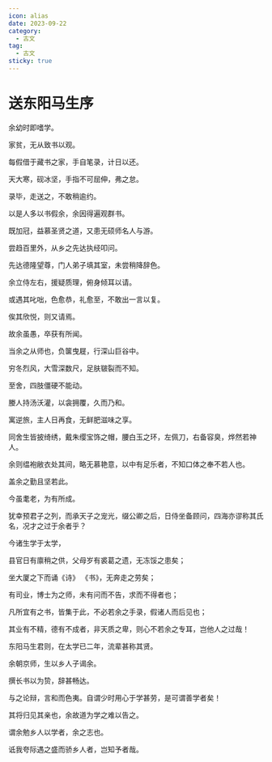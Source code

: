 ```yaml
---
icon: alias
date: 2023-09-22
category:
  - 古文
tag:
  - 古文
sticky: true
---
```



# 送东阳马生序

<!-- more -->

余幼时即嗜学。

家贫，无从致书以观。

每假借于藏书之家，手自笔录，计日以还。

天大寒，砚冰坚，手指不可屈伸，弗之怠。

录毕，走送之，不敢稍逾约。

以是人多以书假余，余因得遍观群书。

既加冠，益慕圣贤之道，又患无硕师名人与游。

尝趋百里外，从乡之先达执经叩问。

先达德隆望尊，门人弟子填其室，未尝稍降辞色。

余立侍左右，援疑质理，俯身倾耳以请。

或遇其叱咄，色愈恭，礼愈至，不敢出一言以复。

俟其欣悦，则又请焉。

故余虽愚，卒获有所闻。


当余之从师也，负箧曳屣，行深山巨谷中。

穷冬烈风，大雪深数尺，足肤皲裂而不知。

至舍，四肢僵硬不能动。

媵人持汤沃灌，以衾拥覆，久而乃和。

寓逆旅，主人日再食，无鲜肥滋味之享。

同舍生皆披绮绣，戴朱缨宝饰之帽，腰白玉之环，左佩刀，右备容臭，烨然若神人。

余则缊袍敝衣处其间，略无慕艳意，以中有足乐者，不知口体之奉不若人也。

盖余之勤且坚若此。

今虽耄老，为有所成。

犹幸预君子之列，而承天子之宠光，缀公卿之后，日侍坐备顾问，四海亦谬称其氏名，况才之过于余者乎？

今诸生学于太学，

县官日有廪稍之供，父母岁有裘葛之遗，无冻馁之患矣；

坐大厦之下而诵《诗》 《书》，无奔走之劳矣；

有司业，博士为之师，未有问而不告，求而不得者也；

凡所宜有之书，皆集于此，不必若余之手录，假诸人而后见也；

其业有不精，德有不成者，非天质之卑，则心不若余之专耳，岂他人之过哉！

东阳马生君则，在太学已二年，流辈甚称其贤。

余朝京师，生以乡人子谒余。

撰长书以为贽，辞甚畅达。

与之论辩，言和而色夷。自谓少时用心于学甚劳，是可谓善学者矣！

其将归见其亲也，余故道为学之难以告之。

谓余勉乡人以学者，余之志也。

诋我夸际遇之盛而骄乡人者，岂知予者哉。